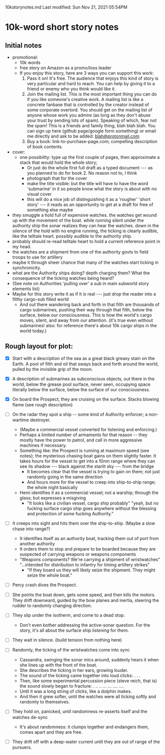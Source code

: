 10kstorynotes.md
Last modified: Sun Nov 21, 2021  05:54PM


# 10k-word short story notes

## Initial notes
* promotional:
	* 10k words
	* free story on Amazon as a promo/loss leader
	* If you enjoy this story, here are 3 ways you can support this work:
		1. Pass it on! It's free. The audience that enjoys this kind of story is very particular and hard to reach. You can help by giving it to a friend or enemy who you think would like it.
		2. Join the mailing list. This is the most important thing you can do if you like someone's creative work. A mailing list is like a concrete fanbase that is controlled by the creator instead of some corporate overlord. You should get on the mailing list of anyone whose work you admire (as long as they don't abuse your trust by sending lots of spam). Speaking of which, fear not the spam! This is a friends and family thing, blah blah blah. You can sign up here (github page/google form something) or email me directly and ask to be added: blah@protonmail.com
		3. Buy a book: link-to-purchase-page.com; compelling description of book contents.
* cover:
	* one possibility: type up the first couple of pages, then approximate a stack that would hold the whole story;
		* Or just do the whole first full draft as a typed document --- as you planned to do for book 2. No reason not to, I think
		* photograph that for the cover
		* make the title visible: but the title will have to have the word 'submarine' in it so people know what the story is about with no visual cover
		* this will do a nice job of distinguishing it as a 'rougher' 'short story' --- it reads as an opportunity to get at a draft for free of something else maybe
* they smuggle a hold full of expensive watches. the watches get wound up with the movement of the boat. while running silent under the authority ship the sonar realizes they can hear the watches. down in the silence of the hold with no engine running, the ticking is clearly audible, like the telltale heart. possibly audible to the authority ship.
* probably should re-read telltale heart to hold a current reference point in my head.
* the watches are a shipment from one of the authority govts to field troops to use for artillery 
* maybe it through sheer chance that many of the watches start ticking in synchronicity.
* what are the Authority ships doing? depth charging them? What the consequence of the ticking watches being heard?
* (See note on Authorities 'pulling over' a sub in main subworld story elements list)
* Maybe for this story write it as if it _is_ real --- just drop the reader into a filthy cargo-sub filled world
	* And out there wandering back and forth in that filth are thousands of cargo submarines, pushing their way through that filth, below the surface, below our consciousness. This is how the world's cargo moves, silent, and away from our attention. (it's true even without submarines! also: for reference there's about 10k cargo ships in the world today.) 


## Rough layout for plot:
* [X] Start with a description of the sea as a great black greasy stain on the Earth. A pool of filth and oil that sways back and forth around the world, pulled by the invisible grip of the moon.
* [X] A description of submarines as subconscious objects, out there in the world, below the grease pool surface, never seen, occupying space literally below the surface, below the surface of our consciousness.
* [X] On board the Prospect, they are cruising on the surface. Stacks blowing flame (see rough description)
* [ ] On the radar they spot a ship -- some kind of Authority enforcer; a non-wartime destroyer.
	* (Maybe a commercial vessel converted for listening and enforcing.)
	* Perhaps a limited number of armaments for that reason -- they mostly have the power to patrol, and call in more aggressive machines if necessary.
	* Something like: the Prospect is running at maximum speed (see notes); the mysterious chasing boat gains on them slightly faster. It takes hours for the vessel to get into a 10nm range where they can see its shadow --- black against the starlit sky --- from the bridge
		* It becomes clear that the vessel is trying to gain on them; not just randomly going in the same direction
		* And hours more for the vessel to creep into ship-to-ship range; the whole night basically 
	* Hemi identifies it as a commercial vessel; not a warship; through the glass; but expresses a misgiving
		* "It looks like a civilian vessel, cargo ship probably" "yeah, but no fucking surface cargo ship goes anywhere without the blessing and protection of some fucking Authority." 
* [ ] It creeps into sight and hits them over the ship-to-ship. (Maybe a slow chase into range?)
	* It identifies itself as an authority boat, tracking them out of port from another authority
	* It orders them to stop and prepare to be boarded because they are suspected of carrying weapons or weapons components
	* "Weapons components? We're carrying a shipment of wristwatches" "...intended for distribution to infantry for timing artillery strikes"
		* "If they board us they will likely seize the shipment. They might seize the whole boat."
* [ ] Percy crash dives the Prospect.
* [ ] She points the boat down, gets some speed, and then kills the motors. They drift downward, guided by the bow planes and inertia, steering the rudder to randomly changing direction.
* [ ] They slip under the isotherm, and come to a dead stop.
	* Don't even bother addressing the active-sonar question. For the story, it's all about the surface ship _listening_ for them. 
* [ ] They wait in silence. (build tension from nothing here)
* [ ] Randomly, the ticking of the wristwatches come into sync
	* Cassandra, swinging the sonar mics around, suddenly hears it when she lines up with the front of the boat.
	* She describes the ticking in her ears, growing louder.
	* The sound of the ticking came together into loud clicks:
		.
		.
		.
	* Then, like some experimental percussion piece (steve reich, that is) the sound slowly began to fracture:
	  	.
		..
		..
		...
		...
		....
		....
	* Until it was a long string of clicks, like a dolphin makes.
	* And then it grew softer, until the watches were all ticking softly and randomly to themselves.
* [ ] They hold on, panicked, until randomness re-asserts itself and the watches de-sync
	* It's about randomness: it clumps together and endangers them, comes apart and they are free. 
* [ ] They drift off with a deep-water current until they are out of range of the pursuers.



